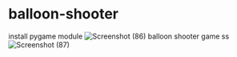 # balloon-shooter
install pygame module
![Screenshot (86)](https://user-images.githubusercontent.com/59390996/136323066-c44070d2-cf31-4bcf-ba5d-62806487b6d0.png)
balloon shooter game ss
![Screenshot (87)](https://user-images.githubusercontent.com/59390996/136323076-5c7c585a-0bc9-46ec-9aa2-051133069cfb.png)
